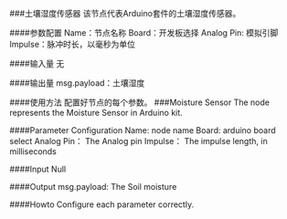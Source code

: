 ###土壤湿度传感器
该节点代表Arduino套件的土壤湿度传感器。

####参数配置
Name：节点名称
Board：开发板选择
Analog Pin: 模拟引脚
Impulse：脉冲时长，以毫秒为单位

####输入量
无

####输出量
msg.payload：土壤湿度

####使用方法
配置好节点的每个参数。
###Moisture Sensor
The node represents the Moisture Sensor in Arduino kit.

####Parameter Configuration
Name: node name
Board: arduino board select
Analog Pin： The Analog pin
Impulse： The impulse length, in milliseconds

####Input
Null

####Output
msg.payload: The Soil moisture

####Howto
Configure each parameter correctly.
